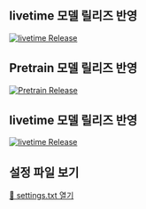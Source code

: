 ## livetime 모델 릴리즈 반영
[![livetime Release](https://img.shields.io/github/v/release/honeyJo0215/livetime?label=livetime)](https://github.com/honeyJo0215/livetime/releases)
## Pretrain 모델 릴리즈 반영
[![Pretrain Release](https://img.shields.io/github/v/release/honeyJo0215/Pretrain_model?label=pretrain)](https://github.com/honeyJo0215/Pretrain_model/releases)
## livetime 모델 릴리즈 반영
[![livetime Release](https://img.shields.io/github/v/release/honeyJo0215/livetime?label=livetime)](https://github.com/honeyJo0215/livetime/releases)

## 설정 파일 보기

[🔧 settings.txt 열기](./settings.txt)
